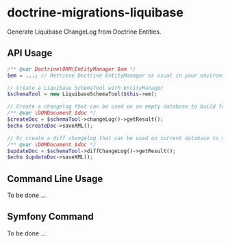 # doctrine-migrations-liquibase
Generate Liquibase ChangeLog from Doctrine Entities.

## API Usage

```php
/** @var Doctrine\ORM\EntityManager $em */
$em = ...; // Retrieve Doctrine EntityManager as usual in your environment.

// Create a Liquibase SchemaTool with EntityManager
$schemaTool = new LiquibaseSchemaTool($this->em);

// Create a changelog that can be used on an empty database to build from scratch.
/** @var \DOMDocument $doc */
$createDoc = $schemaTool->changeLog()->getResult();
$echo $createDoc->saveXML();

// Or create a diff changelog that can be used on current database to upgrade it.
/** @var \DOMDocument $doc */
$updateDoc = $schemaTool->diffChangeLog()->getResult();
$echo $updateDoc->saveXML();
```

## Command Line Usage

To be done ...

## Symfony Command

To be done ...